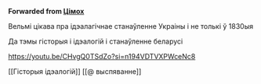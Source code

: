 **Forwarded from [Цімох](https://t.me/Tusajas)**

Вельмі цікава пра ідэалагічнае станаўленне Украіны і не толькі ў 1830ыя

Да тэмы гісторыя і ідэалогій і станаўленне беларусі

https://youtu.be/CHvgQ0TSdZo?si=n194VDTVXPWceNc8

[[Гісторыя ідэалогій]]
[[@ выспяванне]]

